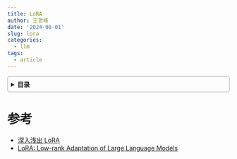 ```yaml
---
title: LoRA
author: 王哲峰
date: '2024-08-01'
slug: lora
categories:
  - llm
tags:
  - article
---
```


<style>
details {
    border: 1px solid #aaa;
    border-radius: 4px;
    padding: .5em .5em 0;
}
summary {
    font-weight: bold;
    margin: -.5em -.5em 0;
    padding: .5em;
}
details[open] {
    padding: .5em;
}
details[open] summary {
    border-bottom: 1px solid #aaa;
    margin-bottom: .5em;
}
img {
    pointer-events: none;
}
</style>

<details><summary>目录</summary><p>

- [参考](#参考)
</p></details><p></p>






# 参考

* [深入浅出 LoRA](https://zhuanlan.zhihu.com/p/650197598)
* [LoRA: Low-rank Adaptation of Large Language Models](https://arxiv.org/pdf/2106.09685)
